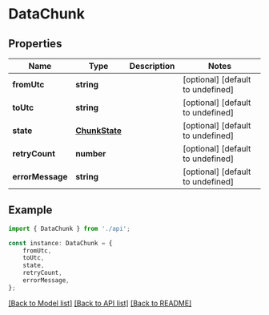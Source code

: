 # DataChunk


## Properties

Name | Type | Description | Notes
------------ | ------------- | ------------- | -------------
**fromUtc** | **string** |  | [optional] [default to undefined]
**toUtc** | **string** |  | [optional] [default to undefined]
**state** | [**ChunkState**](ChunkState.md) |  | [optional] [default to undefined]
**retryCount** | **number** |  | [optional] [default to undefined]
**errorMessage** | **string** |  | [optional] [default to undefined]

## Example

```typescript
import { DataChunk } from './api';

const instance: DataChunk = {
    fromUtc,
    toUtc,
    state,
    retryCount,
    errorMessage,
};
```

[[Back to Model list]](../README.md#documentation-for-models) [[Back to API list]](../README.md#documentation-for-api-endpoints) [[Back to README]](../README.md)
